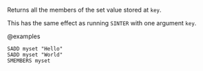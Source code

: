 Returns all the members of the set value stored at `key`.

This has the same effect as running `SINTER` with one argument `key`.

@examples

```cli
SADD myset "Hello"
SADD myset "World"
SMEMBERS myset
```

